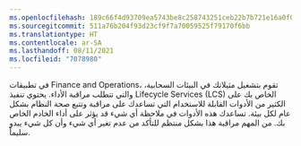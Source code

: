 ```yaml
---
ms.openlocfilehash: 189c66f4d93709ea5743be8c258743251ceb22b7b721e16a0f00fc60777b1ece
ms.sourcegitcommit: 511a76b204f93d23cf9f7a70059525f79170f6bb
ms.translationtype: HT
ms.contentlocale: ar-SA
ms.lasthandoff: 08/11/2021
ms.locfileid: "7078980"
---
```

في تطبيقات Finance and Operations، تقوم بتشغيل مثيلاتك في البيئات السحابية، والتي تتطلب مراقبة الأداء. يحتوي تنفيذ Lifecycle Services ‏(LCS) الخاص بك على الكثير من الأدوات القابلة للاستخدام التي تساعدك على مراقبة وتتبع صحة النظام بشكل عام لكل بيئة.
تساعدك هذه الأدوات في ملاحظة أي شيء قد يؤثر على أداء الخادم الخاص بك. من المهم مراقبة هذا بشكل منتظم للتأكد من عدم تغير أي شيء وأن كل شيء يبدو سليماً. 
